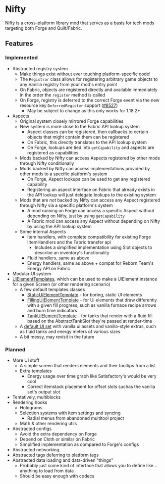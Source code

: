 # Nifty

Nifty is a cross-platform library mod that serves as a basis for tech mods targeting both Forge and Quilt/Fabric.

## Features

### Implemented

* Abstracted registry system
    * Make things exist without ever touching platform-specific code!
    * The `Registrar` class allows for registering arbitrary game objects to any Vanilla registry from your mod's entry
      point
    * On Fabric, objects are registered directly and available immediately in the order the `register` method is called
    * On Forge, registry is deferred to the correct Forge event via the new resource key `DeferredRegister`
      support ([#8527](https://github.com/MinecraftForge/MinecraftForge/pull/8527))
      * May be subject to change as this only works for 1.18.2+
* Aspects
  * Original system closely mirrored Forge capabilities
  * New system is more close to the Fabric API lookup system
    * Aspect classes can be registered, then callbacks to certain objects that might contain them can be registered
    * On Fabric, this directly translates to the API lookup system
    * On Forge, lookups are tied into `getCapability` and aspects are registered as capabilities
  * Mods backed by Nifty can access Aspects registered by other mods through Nifty conditionally
  * Mods backed by Nifty can access implementations provided by other mods to a specific platform's system
    * On Forge, Aspect lookups can be used to get any registered capability
    * Registering an aspect interface on Fabric that already exists in the API lookup will just delegate lookups to the existing system
  * Mods that are _not_ backed by Nifty can access any Aspect registered through Nifty via a specific platform's system
    * A mod running on Forge can access a specific Aspect without depending on Nifty, just by using `getCapability`
    * A Fabric mod can access any Aspect without depending on Nifty by using the API lookup system
  * Some internal Aspects
    * Item handlers, with complete compatibility for existing Forge IItemHandlers and the Fabric transfer api
      * Includes a simplified implementation using Slot objects to describe an inventory's functionality
    * Fluid handlers, same as above
    * Energy handlers, same as above + compat for Reborn Team's Energy API on Fabric
* Modular UI system
* [UiElementTemplates](Common/src/main/java/design/aeonic/nifty/api/client/ui/UiElementTemplate.java), which can be used to make a UiElement instance for a given Screen (or other rendering scenario)
  * A few default templates classes
    * [StaticUiElementTemplate](Common/src/main/java/design/aeonic/nifty/api/client/ui/template/StaticUiElementTemplate.java) - for boring, static UI elements
    * [FillingUiElementTemplate](Common/src/main/java/design/aeonic/nifty/api/client/ui/template/FillingUiElementTemplate.java) - for UI elements that draw differently with a given fill progress, such as vanilla furnace recipe arrows and burn time indicators
    * [TankUiElementTemplate](Common/src/main/java/design/aeonic/nifty/api/client/ui/template/TankUiElementTemplate.java) - for tanks that render with a fluid fill based on the AbstractTankSlot they're passed at render-time
  * A [default UI set](Common/src/main/java/design/aeonic/nifty/api/client/ui/UiSets.java) with vanilla ui assets and vanilla-style extras, such as fluid tanks and energy meters of various sizes
  * A bit messy, may revisit in the future

### Planned

* More UI stuff
  * A simple screen that renders elements and their tooltips from a list
  * Extra templates
    * Energy usage over time graph like Satisfactory's would be very cool
    * Correct itemstack placement for offset slots suchas the vanilla set's output slot
* Tentatively, multiblocks
* Rendering hooks
    * Holograms
    * Selection systems with item settings and syncing
        * Radial menus from abandoned multitool project
    * Math & other rendering utils
* Abstracted configs
    * Avoid the extra dependency on Forge
    * Depend on Cloth or similar on Fabric
    * Simplified implementation as compared to Forge's configs
* Abstracted networking
* Abstracted tags deferring to platform tags
* Abstracted data loading and data-driven "things"
    * Probably just some kind of interface that allows you to define like... anything to load from data
    * Should be easy enough with codecs